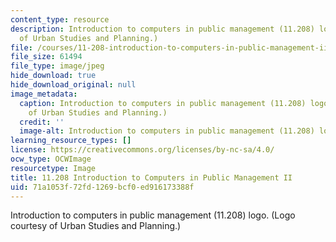 ```yaml
---
content_type: resource
description: Introduction to computers in public management (11.208) logo. (Logo courtesy
  of Urban Studies and Planning.)
file: /courses/11-208-introduction-to-computers-in-public-management-ii-january-iap-2002/71a1053f72fd1269bcf0ed916173388f_11-208iap02.jpg
file_size: 61494
file_type: image/jpeg
hide_download: true
hide_download_original: null
image_metadata:
  caption: Introduction to computers in public management (11.208) logo. (Logo courtesy
    of Urban Studies and Planning.)
  credit: ''
  image-alt: Introduction to computers in public management (11.208) logo.
learning_resource_types: []
license: https://creativecommons.org/licenses/by-nc-sa/4.0/
ocw_type: OCWImage
resourcetype: Image
title: 11.208 Introduction to Computers in Public Management II
uid: 71a1053f-72fd-1269-bcf0-ed916173388f
---
```

Introduction to computers in public management (11.208) logo. (Logo courtesy of Urban Studies and Planning.)